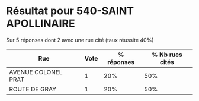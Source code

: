 # Résultat pour 540-SAINT APOLLINAIRE

Sur 5 réponses dont 2 avec une rue cité (taux réussite 40%)

| Rue | Vote | % réponses | % Nb rues cités|
|-----|------|------------|----------------|
| AVENUE COLONEL PRAT | 1 | 20% | 50%|
| ROUTE DE GRAY | 1 | 20% | 50%|
